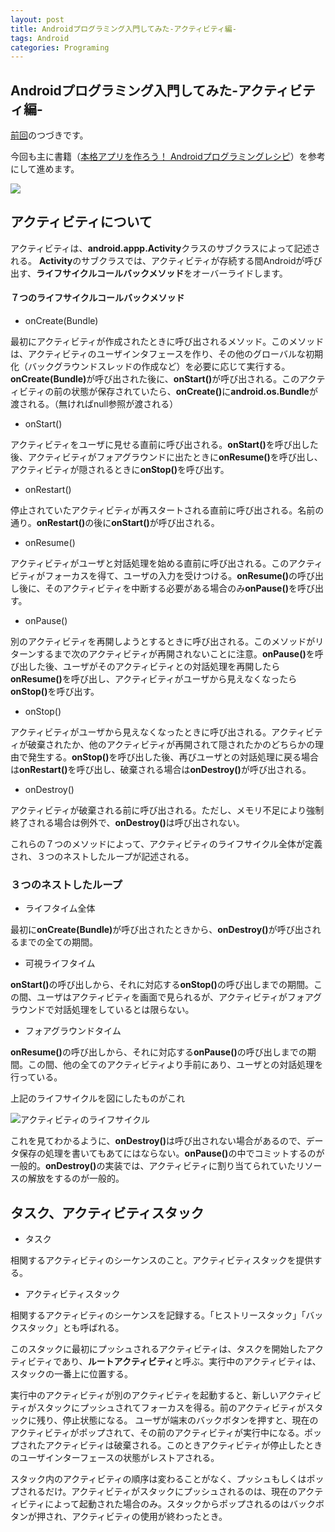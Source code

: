 ```yaml
---
layout: post
title: Androidプログラミング入門してみた-アクティビティ編-
tags: Android
categories: Programing
---
```

Androidプログラミング入門してみた-アクティビティ編-
-----------------
[前回](/Programing/2012/04/02/start-android-application-architecture)のつづきです。

今回も主に書籍（[本格アプリを作ろう！ Androidプログラミングレシピ](http://www.amazon.co.jp/gp/product/4844331272/ref=as_li_ss_il?ie=UTF8&tag=modalsoul-22&linkCode=as2&camp=247&creative=7399&creativeASIN=4844331272)）を参考にして進めます。

<a href="http://www.amazon.co.jp/gp/product/4844331272/ref=as_li_ss_il?ie=UTF8&tag=modalsoul-22&linkCode=as2&camp=247&creative=7399&creativeASIN=4844331272"><img border="0" src="http://ws.assoc-amazon.jp/widgets/q?_encoding=UTF8&Format=_SL160_&ASIN=4844331272&MarketPlace=JP&ID=AsinImage&WS=1&tag=modalsoul-22&ServiceVersion=20070822" ></a><img src="http://www.assoc-amazon.jp/e/ir?t=modalsoul-22&l=as2&o=9&a=4844331272" width="1" height="1" border="0" alt="" style="border:none !important; margin:0px !important;" />

## アクティビティについて
アクティビティは、<b>android.appp.Activity</b>クラスのサブクラスによって記述される。
<b>Activity</b>のサブクラスでは、アクティビティが存続する間Androidが呼び出す、<b>ライフサイクルコールバックメソッド</b>をオーバーライドします。


#### ７つのライフサイクルコールバックメソッド

- onCreate(Bundle)

最初にアクティビティが作成されたときに呼び出されるメソッド。このメソッドは、アクティビティのユーザインタフェースを作り、その他のグローバルな初期化（バックグラウンドスレッドの作成など）を必要に応じて実行する。<b>onCreate(Bundle)</b>が呼び出された後に、<b>onStart()</b>が呼び出される。このアクティビティの前の状態が保存されていたら、<b>onCreate()</b>に<b>android.os.Bundle</b>が渡される。（無ければnull参照が渡される）

- onStart()

アクティビティをユーザに見せる直前に呼び出される。<b>onStart()</b>を呼び出した後、アクティビティがフォアグラウンドに出たときに<b>onResume()</b>を呼び出し、アクティビティが隠されるときに<b>onStop()</b>を呼び出す。

- onRestart()

停止されていたアクティビティが再スタートされる直前に呼び出される。名前の通り。<b>onRestart()</b>の後に<b>onStart()</b>が呼び出される。

- onResume()

アクティビティがユーザと対話処理を始める直前に呼び出される。このアクティビティがフォーカスを得て、ユーザの入力を受けつける。<b>onResume()</b>の呼び出し後に、そのアクティビティを中断する必要がある場合のみ<b>onPause()</b>を呼び出す。

- onPause()

別のアクティビティを再開しようとするときに呼び出される。このメソッドがリターンするまで次のアクティビティが再開されないことに注意。<b>onPause()</b>を呼び出した後、ユーザがそのアクティビティとの対話処理を再開したら<b>onResume()</b>を呼び出し、アクティビティがユーザから見えなくなったら<b>onStop()</b>を呼び出す。

- onStop()

アクティビティがユーザから見えなくなったときに呼び出される。アクティビティが破棄されたか、他のアクティビティが再開されて隠されたかのどちらかの理由で発生する。<b>onStop()</b>を呼び出した後、再びユーザとの対話処理に戻る場合は<b>onRestart()</b>を呼び出し、破棄される場合は<b>onDestroy()</b>が呼び出される。

- onDestroy()

アクティビティが破棄される前に呼び出される。ただし、メモリ不足により強制終了される場合は例外で、<b>onDestroy()</b>は呼び出されない。



これらの７つのメソッドによって、アクティビティのライフサイクル全体が定義され、３つのネストしたループが記述される。

### ３つのネストしたループ

- ライフタイム全体

最初に<b>onCreate(Bundle)</b>が呼び出されたときから、<b>onDestroy()</b>が呼び出されるまでの全ての期間。

- 可視ライフタイム

<b>onStart()</b>の呼び出しから、それに対応する<b>onStop()</b>の呼び出しまでの期間。この間、ユーザはアクティビティを画面で見られるが、アクティビティがフォアグラウンドで対話処理をしているとは限らない。

- フォアグラウンドタイム

<b>onResume()</b>の呼び出しから、それに対応する<b>onPause()</b>の呼び出しまでの期間。この間、他の全てのアクティビティより手前にあり、ユーザとの対話処理を行っている。



上記のライフサイクルを図にしたものがこれ

![アクティビティのライフサイクル](http://codezine.jp/static/images/article/4657/01.gif)


これを見てわかるように、<b>onDestroy()</b>は呼び出されない場合があるので、データ保存の処理を書いてもあてにはならない。<b>onPause()</b>の中でコミットするのが一般的。<b>onDestroy()</b>の実装では、アクティビティに割り当てられていたリソースの解放をするのが一般的。


## タスク、アクティビティスタック

- タスク

相関するアクティビティのシーケンスのこと。アクティビティスタックを提供する。

- アクティビティスタック

相関するアクティビティのシーケンスを記録する。「ヒストリースタック」「バックスタック」とも呼ばれる。

このスタックに最初にプッシュされるアクティビティは、タスクを開始したアクティビティであり、<b>ルートアクティビティ</b>と呼ぶ。実行中のアクティビティは、スタックの一番上に位置する。

実行中のアクティビティが別のアクティビティを起動すると、新しいアクティビティがスタックにプッシュされてフォーカスを得る。前のアクティビティがスタックに残り、停止状態になる。
ユーザが端末のバックボタンを押すと、現在のアクティビティがポップされて、その前のアクティビティが実行中になる。ポップされたアクティビティは破棄される。このときアクティビティが停止したときのユーザインターフェースの状態がレストアされる。

スタック内のアクティビティの順序は変わることがなく、プッシュもしくはポップされるだけ。アクティビティがスタックにプッシュされるのは、現在のアクティビティによって起動された場合のみ。スタックからポップされるのはバックボタンが押され、アクティビティの使用が終わったとき。



